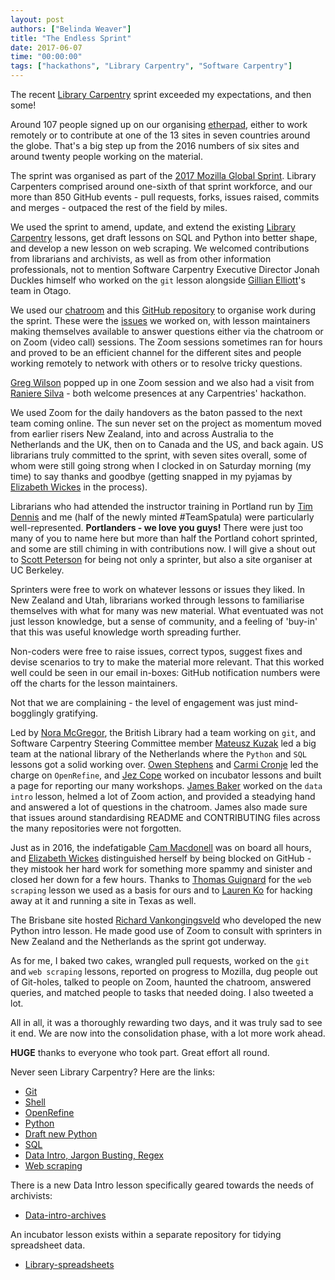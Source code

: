 ```yaml
---
layout: post
authors: ["Belinda Weaver"]
title: "The Endless Sprint"
date: 2017-06-07
time: "00:00:00"
tags: ["hackathons", "Library Carpentry", "Software Carpentry"]
---
```

 
The recent [Library Carpentry](https://librarycarpentry.github.io/) sprint exceeded my expectations, and then some!
 
Around 107 people signed up on our organising [etherpad](http://pad.software-carpentry.org/lc2017), either to work remotely or to contribute at one of the 13 sites 
in seven countries around the globe. 
That's a big step up from the 2016 numbers of six sites and around twenty people working on the material.

The sprint was organised as part of the [2017 Mozilla Global Sprint](https://mozilla.github.io/global-sprint/). 
Library Carpenters comprised around one-sixth of that sprint workforce, 
and our more than 850 GitHub events - pull requests, forks, issues raised, commits and merges - 
outpaced the rest of the field by miles.
 
We used the sprint to amend, update, and extend the existing [Library Carpentry](https://librarycarpentry.github.io/)
lessons, get draft lessons on SQL and Python into better shape, and develop a new lesson on web scraping.
We welcomed contributions from librarians and archivists, as well as from other information professionals, 
not to mention Software Carpentry Executive Director Jonah Duckles himself who worked on the `git` lesson 
alongside [Gillian Elliott](https://twitter.com/GillOtago)'s team in Otago.
 
We used our [chatroom](https://gitter.im/weaverbel/LibraryCarpentry) and this 
[GitHub repository](https://github.com/data-lessons/librarycarpentry) to organise work during the sprint. 
These were the [issues](https://github.com/data-lessons/librarycarpentry/issues) we worked on, with lesson maintainers 
making themselves available to answer questions either via the chatroom or on Zoom (video call) sessions. 
The Zoom sessions sometimes ran for hours and proved to be an efficient channel for the different sites and people 
working remotely to network with others or to resolve tricky questions. 

[Greg Wilson](https://twitter.com/gvwilson) popped up in one Zoom session and we also had a visit from 
[Raniere Silva](https://twitter.com/rgaiacs) - both welcome presences at any Carpentries' hackathon.

We used Zoom for the daily handovers as the baton passed to the next team coming online. 
The sun never set on the project as momentum moved from earlier risers New Zealand, into and across Australia to the Netherlands and the UK, 
then on to Canada and the US, and back again. US librarians truly committed to the sprint, with seven sites
overall, some of whom were still going strong when I clocked in on
Saturday morning (my time) to say thanks and goodbye (getting snapped in my pyjamas by [Elizabeth Wickes](https://twitter.com/elliewix) in the process).
 
Librarians who had attended the instructor training in Portland run by [Tim Dennis](https://twitter.com/jt14den) and me (half of the newly minted #TeamSpatula) were particularly well-represented. 
**Portlanders - we love you guys!** There were just too many of you to name here but more than half the Portland cohort sprinted, and some are still 
chiming in with contributions now. I will give a shout out to [Scott Peterson](https://twitter.com/scottcpeterson2) for being not only 
a sprinter, but also a site organiser at UC Berkeley.
 
Sprinters were free to work on whatever lessons or issues they liked. In New Zealand and Utah, librarians worked through 
lessons to familiarise themselves with what 
for many was new material. What eventuated was not just lesson knowledge, but a sense of community, and a 
feeling of 'buy-in' that this was useful knowledge worth spreading further. 

Non-coders were free to raise issues, correct typos, suggest fixes and devise scenarios to try to make the material more relevant. 
That this worked well could be seen in our email in-boxes: GitHub notification numbers were off the charts for the lesson maintainers. 

Not that we are complaining - the level of engagement was just mind-bogglingly gratifying.
 
Led by [Nora McGregor](https://twitter.com/ndalyrose), the British Library had a team working on `git`, and Software Carpentry Steering Committee member [Mateusz Kuzak](https://twitter.com/matkuzak) led a big team at the national library of the Netherlands where 
the `Python` and `SQL` lessons got a solid working over. [Owen Stephens](https://twitter.com/ostephens) 
and [Carmi Cronje](https://twitter.com/machinical) led the charge on `OpenRefine`, and [Jez Cope](https://twitter.com/jezcope)
worked on incubator lessons and built a page for reporting our 
many workshops. [James Baker](https://twitter.com/j_w_baker) worked on the `data intro` lesson, helmed a lot of Zoom action, and provided a 
steadying hand and answered a lot of questions in the chatroom. James also made sure that issues around standardising README and CONTRIBUTING files
across the many repositories were not forgotten.

Just as in 2016, the indefatigable [Cam Macdonell](https://github.com/cmacdonell) was on board all hours, and [Elizabeth Wickes](https://twitter.com/elliewix) distinguished herself 
by being blocked on GitHub - they mistook her hard work 
for something more spammy and sinister and closed her down for a few hours. Thanks to 
[Thomas Guignard](https://twitter.com/timtomch) for the `web scraping` lesson we used 
as a basis for ours and to [Lauren Ko](https://github.com/ldko) for hacking away at it and running a site in Texas as well.

The Brisbane site hosted [Richard Vankongingsveld](https://twitter.com/richyvk) who developed the new Python intro lesson. He made good use of 
Zoom to consult with sprinters in New Zealand and the Netherlands as the sprint got underway.

As for me, I baked two cakes, wrangled pull requests, worked on the `git` and `web scraping` lessons, 
reported on progress to Mozilla, dug people out of Git-holes, talked to people on Zoom, 
haunted the chatroom, answered queries, and matched people to tasks 
that needed doing. I also tweeted a lot.

All in all, it was a thoroughly rewarding two days, and it was truly sad to see it end. We are now into the 
consolidation phase, with a lot more work ahead. 

**HUGE** thanks to everyone who took part. Great effort all round. 

Never seen Library Carpentry? Here are the links: 

- [Git](https://github.com/data-lessons/library-git)
- [Shell](https://github.com/data-lessons/library-shell)
- [OpenRefine](https://github.com/data-lessons/library-openrefine)
- [Python](https://github.com/data-lessons/library-python)
- [Draft new Python](https://github.com/data-lessons/library-python-intro)
- [SQL](https://github.com/data-lessons/library-sql)
- [Data Intro, Jargon Busting, Regex](https://github.com/data-lessons/library-data-intro)
- [Web scraping](https://github.com/data-lessons/library-webscraping)
 
There is a new Data Intro lesson specifically geared towards the needs of archivists:
 
- [Data-intro-archives](https://github.com/data-lessons/data-intro-archives)
                                  
An incubator lesson exists within a separate repository for tidying spreadsheet data.
 
- [Library-spreadsheets](https://github.com/jezcope/library-spreadsheets)
